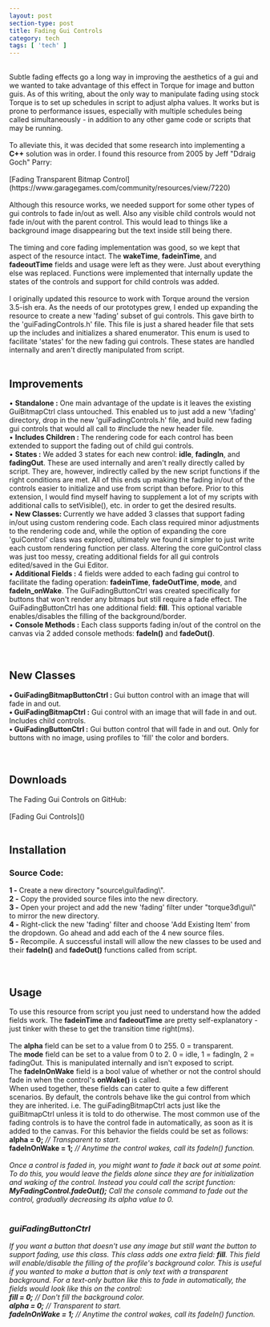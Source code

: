 ```yaml
---
layout: post
section-type: post
title: Fading Gui Controls 
category: tech
tags: [ 'tech' ]
---
```



<br>
Subtle fading effects go a long way in improving the aesthetics of a gui and we wanted to take advantage of this effect in Torque for image and button guis. As of this writing, about the only way to manipulate fading using stock Torque is to set up schedules in script to adjust alpha values. It works but is prone to performance issues, especially with multiple schedules being called simultaneously - in addition to any other game code or scripts that may be running. 
<br>
<br>
To alleviate this, it was decided that some research into implementing a <b>C++</b> solution was in order. I found this resource from 2005 by Jeff "Ddraig Goch" Parry:<br> 
<br>
[Fading Transparent Bitmap Control](https://www.garagegames.com/community/resources/view/7220)<br>
<br>
Although this resource works, we needed support for some other types of gui controls to fade in/out as well. Also any visible child controls would not fade in/out with the parent control. This would lead to things like a background image disappearing but the text inside still being there.<br>
<br>
The timing and core fading implementation was good, so we kept that aspect of the resource intact. The <b>wakeTime</b>, <b>fadeinTime</b>, and <b>fadeoutTime</b> fields and usage were left as they were. Just about everything else was replaced. Functions were implemented that internally update the states of the controls and support for child controls was added. 
<br>
<br>
I originally updated this resource to work with Torque around the version 3.5-ish era. As the needs of our prototypes grew, I ended up expanding the resource to create a new 'fading' subset of gui controls. This gave birth to the <filepath>'guiFadingControls.h'</filepath> file. This file is just a shared header file that sets up the includes and initializes a shared enumerator. This enum is used to facilitate 'states' for the new fading gui controls. These states are handled internally and aren't directly manipulated from script.
<br>
<br>
<h2>Improvements</h2>
• <b>Standalone :</b> One main advantage of the update is it leaves the existing GuiBitmapCtrl class untouched. This enabled us to just add a new <filepath>'\fading'</filepath> directory, drop in the new <filepath>'guiFadingControls.h'</filepath> file, and build new fading gui controls that would all call to #include the new header file.<br>
• <b>Includes Children :</b> The rendering code for each control has been extended to support the fading out of child gui controls.<br>
• <b>States :</b> We added 3 states for each new control: <b>idle</b>, <b>fadingIn</b>, and <b>fadingOut</b>. These are used internally and aren't really directly called by script. They are, however, indirectly called by the new script functions if the right conditions are met. All of this ends up making the fading in/out of the controls easier to initialize and use from script than before. Prior to this extension, I would find myself having to supplement a lot of my scripts with additional calls to setVisible(), etc. in order to get the desired results.<br>
• <b>New Classes: </b> Currently we have added 3 classes that support fading in/out using custom rendering code. Each class required minor adjustments to the rendering code and, while the option of expanding the core 'guiControl' class was explored, ultimately we found it simpler to just write each custom rendering function per class. Altering the core guiControl class was just too messy, creating additional fields for all gui controls edited/saved in the Gui Editor.<br> 
• <b>Additional Fields :</b> 4 fields were added to each fading gui control to facilitate the fading operation: <b>fadeinTime</b>, <b>fadeOutTime</b>, <b>mode</b>, and <b>fadeIn_onWake</b>. The GuiFadingButtonCtrl was created specifically for buttons that won't render any bitmaps but still require a fade effect. The GuiFadingButtonCtrl has one additional field: <b>fill</b>. This optional variable enables/disables the filling of the background/border.<br>
• <b>Console Methods :</b> Each class supports fading in/out of the control on the canvas via 2 added console methods: <b>fadeIn()</b> and <b>fadeOut()</b>.<br>
<br>
<br>
<h2>New Classes</h2>
<b>• GuiFadingBitmapButtonCtrl :</b> Gui button control with an image that will fade in and out.<br>
<b>• GuiFadingBitmapCtrl :</b> Gui control with an image that will fade in and out. Includes child controls.<br>
<b>• GuiFadingButtonCtrl :</b> Gui button control that will fade in and out. Only for buttons with no image, using profiles to 'fill' the color and borders.<br>
<br>
<br>
<h2>Downloads</h2>
The Fading Gui Controls on GitHub:<br>
<br>
[Fading Gui Controls]()
<br>
<br>
<h2>Installation</h2>
<h3>Source Code:</h3>
<b>1 -</b> Create a new directory <filepath>"source\gui\fading\"</filepath>.<br>
<b>2 -</b> Copy the provided source files into the new directory.<br>
<b>3 -</b> Open your project and add the new <filepath>'fading'</filepath> filter under <filepath>"torque3d\gui\"</filepath> to mirror the new directory.<br>
<b>4 -</b> Right-click the new <filepath>'fading'</filepath> filter and choose 'Add Existing Item' from the dropdown. Go ahead and add each of the 4 new source files.<br>
<b>5 -</b> Recompile. A successful install will allow the new classes to be used and their <b>fadeIn()</b> and <b>fadeOut()</b> functions called from script.<br>
<br>
<br>
<h2>Usage</h2>
To use this resource from script you just need to understand how the added fields work. The <b>fadeinTime</b> and <b>fadeoutTime</b> are pretty self-explanatory - just tinker with these to get the transition time right(ms).<br>
<br>
The <b>alpha</b> field can be set to a value from 0 to 255. 0 = transparent.<br>
The <b>mode</b> field can be set to a value from 0 to 2. 0 = idle, 1 = fadingIn, 2 = fadingOut. This is manipulated internally and isn't exposed to script.<br>
The <b>fadeInOnWake</b> field is a bool value of whether or not the control should fade in when the control's <b>onWake()</b> is called.
<br>
When used together, these fields can cater to quite a few different scenarios. By default, the controls behave like the gui control from which they are inherited. i.e. The guiFadingBitmapCtrl acts just like the guiBitmapCtrl unless it is told to do otherwise. The most common use of the fading controls is to have the control fade in automatically, as soon as it is added to the canvas. For this behavior the fields could be set as follows:<br>
<b>alpha = 0;</b> <i>// Transparent to start.</i><br>
<b>fadeInOnWake = 1;</b> <i>// Anytime the control wakes, call its fadeIn() function.<i><br>
<br>
Once a control is faded in, you might want to fade it back out at some point. To do this, you would leave the fields alone since they are for initialization and waking of the control. Instead you could call the script function:<br>
<b>MyFadingControl.fadeOut();</b> <i>Call the console command to fade out the control, gradually decreasing its alpha value to 0.<i><br>
<br>
<h3>guiFadingButtonCtrl</h3>
If you want a button that doesn't use any image but still want the button to support fading, use this class. This class adds one extra field: <b>fill</b>. This field will enable/disable the filling of the profile's background color. This is useful if you wanted to make a button that is only text with a transparent background. For a text-only button like this to fade in automatically, the fields would look like this on the control:<br>
<b>fill = 0;</b> <i>// Don't fill the background color.</i><br>
<b>alpha = 0;</b> <i>// Transparent to start.<i><br>
<b>fadeInOnWake = 1;</b> <i>// Anytime the control wakes, call its fadeIn() function.<i><br> 
<br>
<br>
